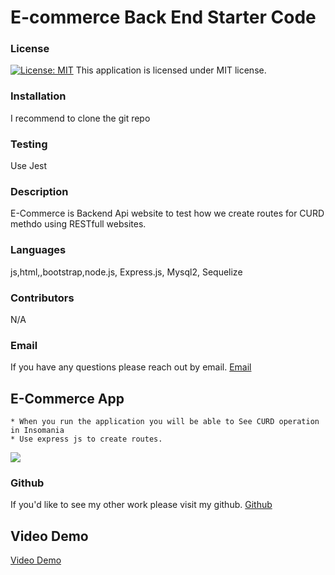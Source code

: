 # E-commerce Back End Starter Code
   
  ### License
  [![License: MIT](https://img.shields.io/badge/License-MIT-yellow.svg)](https://opensource.org/licenses/MIT)
  This application is licensed under MIT license.
  ### Installation
  I recommend to clone the git repo
  ### Testing
  Use Jest
  ### Description
  E-Commerce is Backend Api website to test how we create routes for CURD methdo using RESTfull websites.
  ### Languages
  js,html,,bootstrap,node.js, Express.js, Mysql2, Sequelize
  ### Contributors
  N/A
  ### Email
  If you have any questions please reach out by email. 
  [Email](shuklaprerana01@gmail.com)
  
 ## E-Commerce App
    * When you run the application you will be able to See CURD operation in Insomania
    * Use express js to create routes.
    
    
    
![](./demo.PNG)
  
  ### Github
  If you'd like to see my other work please visit my github.
  [Github](https://github.com/Preranashukla/Internet-retail.git)
  
  ## Video Demo
  [Video Demo](https://drive.google.com/file/d/1T7C8_PIxPigybBcczmqcuu7OdU222X5T/view)
  
   
